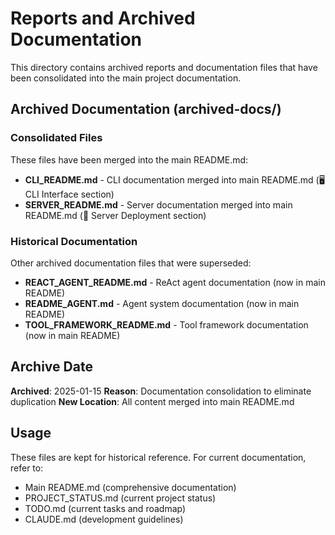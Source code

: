 # Reports and Archived Documentation

This directory contains archived reports and documentation files that have been consolidated into the main project documentation.

## Archived Documentation (archived-docs/)

### Consolidated Files
These files have been merged into the main README.md:

- **CLI_README.md** - CLI documentation merged into main README.md (🖥️ CLI Interface section)
- **SERVER_README.md** - Server documentation merged into main README.md (🚀 Server Deployment section)

### Historical Documentation
Other archived documentation files that were superseded:

- **REACT_AGENT_README.md** - ReAct agent documentation (now in main README)
- **README_AGENT.md** - Agent system documentation (now in main README)
- **TOOL_FRAMEWORK_README.md** - Tool framework documentation (now in main README)

## Archive Date
**Archived**: 2025-01-15
**Reason**: Documentation consolidation to eliminate duplication
**New Location**: All content merged into main README.md

## Usage
These files are kept for historical reference. For current documentation, refer to:
- Main README.md (comprehensive documentation)
- PROJECT_STATUS.md (current project status)
- TODO.md (current tasks and roadmap)
- CLAUDE.md (development guidelines)
